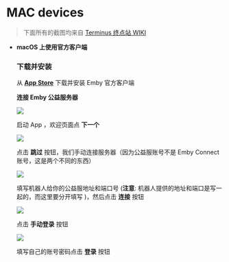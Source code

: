 # MAC devices

> 下面所有的截图均来自 [Terminus 终点站 WIKI](https://embywiki.911997.xyz/)

- **macOS 上使用官方客户端**
  
    ### **下载并安装[​](https://www.mpnc-china.com/docs/usage/macos/official-client/#%E4%B8%8B%E8%BD%BD%E5%B9%B6%E5%AE%89%E8%A3%85)**
    
    从 [**App Store**](https://itunes.apple.com/us/app/emby/id992180193?ls=1&mt=8) 下载并安装 Emby 官方客户端
    
    **连接 Emby 公益服务器**
    
    ![](https://cdn.jsdmirror.com/gh/BsBlog/Levilde-Luminia-Wiki-dist@images/Use-and-Play/MAC/img.46b0a9c7.png)
    
    启动 App ，欢迎页面点 **下一个**
    
    ![](https://cdn.jsdmirror.com/gh/BsBlog/Levilde-Luminia-Wiki-dist@images/Use-and-Play/MAC/img_1.c9582d1d.png)
    
    点击 **跳过** 按钮，我们手动连接服务器（因为公益服账号不是 Emby Connect 账号，这是两个不同的东西）
    
    ![](https://cdn.jsdmirror.com/gh/BsBlog/Levilde-Luminia-Wiki-dist@images/Use-and-Play/MAC/img_2.604a2cfc.png)
    
    填写机器人给你的公益服地址和端口号 (**注意**: 机器人提供的地址和端口是写一起的，而这里要分开填写 )，然后点击 **连接** 按钮
    
    ![](https://cdn.jsdmirror.com/gh/BsBlog/Levilde-Luminia-Wiki-dist@images/Use-and-Play/MAC/img_3.73bc6f9f.png)
    
    点击 **手动登录** 按钮
    
    ![](https://cdn.jsdmirror.com/gh/BsBlog/Levilde-Luminia-Wiki-dist@images/Use-and-Play/MAC/img_4.f167e747.png)
    
    填写自己的账号密码点击 **登录** 按钮